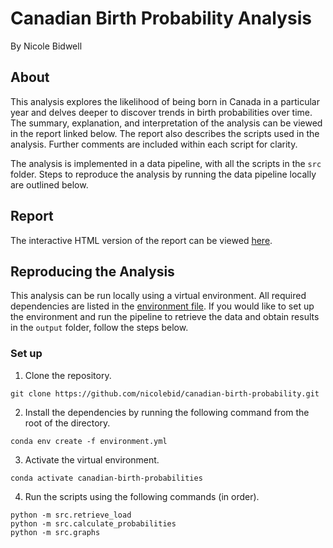 # Canadian Birth Probability Analysis

By Nicole Bidwell

## About

This analysis explores the likelihood of being born in Canada in a particular year and delves deeper to discover trends in birth probabilities over time. The summary, explanation, and interpretation of the analysis can be viewed in the report linked below. The report also describes the scripts used in the analysis. Further comments are included within each script for clarity.

The analysis is implemented in a data pipeline, with all the scripts in the `src` folder. Steps to reproduce the analysis by running the data pipeline locally are outlined below.

## Report 

The interactive HTML version of the report can be viewed [here](https://nicolebid.github.io/canadian-birth-probability/canadian_birth_probability.html).

## Reproducing the Analysis

This analysis can be run locally using a virtual environment. All required dependencies are listed in the [environment file](environment.yml). If you would like to set up the environment and run the pipeline to retrieve the data and obtain results in the `output` folder, follow the steps below.

### Set up

1. Clone the repository.

```
git clone https://github.com/nicolebid/canadian-birth-probability.git
```

2. Install the dependencies by running the following command from the root of the directory.

```
conda env create -f environment.yml
```

3. Activate the virtual environment. 

```
conda activate canadian-birth-probabilities
```
4. Run the scripts using the following commands (in order).

```
python -m src.retrieve_load
python -m src.calculate_probabilities
python -m src.graphs
```